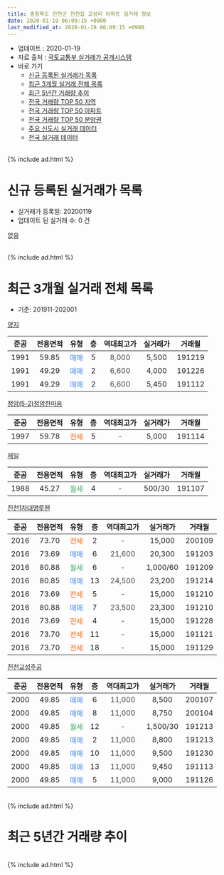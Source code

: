 ```yaml
---
title: 충청북도 진천군 진천읍 교성리 아파트 실거래 정보
date: 2020-01-19 06:09:15 +0900
last_modified_at: 2020-01-19 06:09:15 +0900
---
```


* 업데이트 : 2020-01-19
* 자료 출처 : [국토교통부 실거래가 공개시스템](http://rt.molit.go.kr)
* 바로 가기
    * [신규 등록된 실거래가 목록](#신규-등록된-실거래가-목록)
    * [최근 3개월 실거래 전체 목록](#최근-3개월-실거래-전체-목록)
    * [최근 5년간 거래량 추이](#최근-5년간-거래량-추이)
    * [전국 거래량 TOP 50 지역](https://apt-info.github.io/apt-trade-info/최근-3개월-전국에서-가장-거래가-많이-발생한-지역)
    * [전국 거래량 TOP 50 아파트](https://apt-info.github.io/apt-trade-info/최근-3개월-전국에서-가장-거래가-많이-발생한-아파트)
    * [전국 거래량 TOP 50 분양권](https://apt-info.github.io/apt-trade-info/최근-3개월-전국에서-가장-거래가-많이-발생한-분양권)
    * [주요 신도시 실거래 데이터](https://apt-info.github.io/apt-trade-info/주요-신도시)
    * [전국 실거래 데이터](https://apt-info.github.io/apt-trade-info/전국)
<br>
{% include ad.html %}
<br>

# 신규 등록된 실거래가 목록
* 실거래가 등록일: 20200119
* 업데이트 된 실거래 수: 0 건

없음

<br>
{% include ad.html %}
<br>

# 최근 3개월 실거래 전체 목록
* 기준: 201911-202001


[양지](https://search.naver.com/search.naver?query=%EC%B6%A9%EC%B2%AD%EB%B6%81%EB%8F%84+%EC%A7%84%EC%B2%9C%EA%B5%B0+%EC%A7%84%EC%B2%9C%EC%9D%8D+%EA%B5%90%EC%84%B1%EB%A6%AC+%EC%96%91%EC%A7%80)

|준공|전용면적|유형|층|역대최고가|실거래가|거래월|
|:---:|:---:|:---:|:---:|:---:|:---:|:---:|
|1991|59.85|<span style="color:#4285f3">매매</span>|5|<span style="color:#444444">8,000</span>|5,500|191219|
|1991|49.29|<span style="color:#4285f3">매매</span>|2|<span style="color:#444444">6,600</span>|4,000|191226|
|1991|49.29|<span style="color:#4285f3">매매</span>|2|<span style="color:#444444">6,600</span>|5,450|191112|

[정암(5-2)정암한마음](https://search.naver.com/search.naver?query=%EC%B6%A9%EC%B2%AD%EB%B6%81%EB%8F%84+%EC%A7%84%EC%B2%9C%EA%B5%B0+%EC%A7%84%EC%B2%9C%EC%9D%8D+%EA%B5%90%EC%84%B1%EB%A6%AC+%EC%A0%95%EC%95%94%285-2%29%EC%A0%95%EC%95%94%ED%95%9C%EB%A7%88%EC%9D%8C)

|준공|전용면적|유형|층|역대최고가|실거래가|거래월|
|:---:|:---:|:---:|:---:|:---:|:---:|:---:|
|1997|59.78|<span style="color:#ff5a00">전세</span>|5|<span style="color:#444444">-</span>|5,000|191114|

[제일](https://search.naver.com/search.naver?query=%EC%B6%A9%EC%B2%AD%EB%B6%81%EB%8F%84+%EC%A7%84%EC%B2%9C%EA%B5%B0+%EC%A7%84%EC%B2%9C%EC%9D%8D+%EA%B5%90%EC%84%B1%EB%A6%AC+%EC%A0%9C%EC%9D%BC)

|준공|전용면적|유형|층|역대최고가|실거래가|거래월|
|:---:|:---:|:---:|:---:|:---:|:---:|:---:|
|1988|45.27|<span style="color:#34a853">월세</span>|4|<span style="color:#444444">-</span>|500/30|191107|

[진천1차대명루첸](https://search.naver.com/search.naver?query=%EC%B6%A9%EC%B2%AD%EB%B6%81%EB%8F%84+%EC%A7%84%EC%B2%9C%EA%B5%B0+%EC%A7%84%EC%B2%9C%EC%9D%8D+%EA%B5%90%EC%84%B1%EB%A6%AC+%EC%A7%84%EC%B2%9C1%EC%B0%A8%EB%8C%80%EB%AA%85%EB%A3%A8%EC%B2%B8)

|준공|전용면적|유형|층|역대최고가|실거래가|거래월|
|:---:|:---:|:---:|:---:|:---:|:---:|:---:|
|2016|73.70|<span style="color:#ff5a00">전세</span>|2|<span style="color:#444444">-</span>|15,000|200109|
|2016|73.69|<span style="color:#4285f3">매매</span>|6|<span style="color:#444444">21,600</span>|20,300|191203|
|2016|80.88|<span style="color:#34a853">월세</span>|6|<span style="color:#444444">-</span>|1,000/60|191209|
|2016|80.85|<span style="color:#4285f3">매매</span>|13|<span style="color:#444444">24,500</span>|23,200|191214|
|2016|73.69|<span style="color:#ff5a00">전세</span>|5|<span style="color:#444444">-</span>|15,000|191210|
|2016|80.88|<span style="color:#4285f3">매매</span>|7|<span style="color:#444444">23,500</span>|23,300|191210|
|2016|73.69|<span style="color:#ff5a00">전세</span>|4|<span style="color:#444444">-</span>|15,000|191228|
|2016|73.70|<span style="color:#ff5a00">전세</span>|11|<span style="color:#444444">-</span>|15,000|191121|
|2016|73.70|<span style="color:#ff5a00">전세</span>|18|<span style="color:#444444">-</span>|15,000|191129|

[진천교성주공](https://search.naver.com/search.naver?query=%EC%B6%A9%EC%B2%AD%EB%B6%81%EB%8F%84+%EC%A7%84%EC%B2%9C%EA%B5%B0+%EC%A7%84%EC%B2%9C%EC%9D%8D+%EA%B5%90%EC%84%B1%EB%A6%AC+%EC%A7%84%EC%B2%9C%EA%B5%90%EC%84%B1%EC%A3%BC%EA%B3%B5)

|준공|전용면적|유형|층|역대최고가|실거래가|거래월|
|:---:|:---:|:---:|:---:|:---:|:---:|:---:|
|2000|49.85|<span style="color:#4285f3">매매</span>|6|<span style="color:#444444">11,000</span>|8,500|200107|
|2000|49.85|<span style="color:#4285f3">매매</span>|8|<span style="color:#444444">11,000</span>|8,750|200104|
|2000|49.85|<span style="color:#34a853">월세</span>|12|<span style="color:#444444">-</span>|1,500/30|191213|
|2000|49.85|<span style="color:#4285f3">매매</span>|2|<span style="color:#444444">11,000</span>|8,800|191213|
|2000|49.85|<span style="color:#4285f3">매매</span>|10|<span style="color:#444444">11,000</span>|9,500|191230|
|2000|49.85|<span style="color:#4285f3">매매</span>|13|<span style="color:#444444">11,000</span>|9,450|191113|
|2000|49.85|<span style="color:#4285f3">매매</span>|5|<span style="color:#444444">11,000</span>|9,000|191126|


<br>
{% include ad.html %}
<br>

# 최근 5년간 거래량 추이


<div style="width:100%;">
    <canvas id="deal_progress" height="200"></canvas>
</div>

<script>
new Chart(document.getElementById("deal_progress"), {
    type: 'line',
    data: {
        labels: ['201501','201502','201503','201504','201505','201506','201507','201508','201509','201510','201511','201512','201601','201602','201603','201604','201605','201606','201607','201608','201609','201610','201611','201612','201701','201702','201703','201704','201705','201706','201707','201708','201709','201710','201711','201712','201801','201802','201803','201804','201805','201806','201807','201808','201809','201810','201811','201812','201901','201902','201903','201904','201905','201906','201907','201908','201909','201910','201911','201912','202001'],
        datasets: [{
            label: '매매',
            pointRadius: 1,
            data: [2, 2, 8, 6, 5, 4, 6, 3, 4, 6, 1, 6, 6, 7, 5, 5, 8, 16, 11, 9, 8, 10, 7, 10, 4, 9, 5, 12, 15, 5, 7, 7, 9, 11, 9, 32, 5, 6, 15, 12, 10, 8, 9, 5, 11, 5, 2, 6, 4, 4, 4, 8, 7, 6, 5, 3, 10, 4, 3, 7, 2],
            borderColor: "rgba(255, 201, 14, 1)",
            backgroundColor: "rgba(255, 201, 14, 0.5)",
            fill: false,
            lineTension: 0
        },{
            label: '전월세',
            pointRadius: 1,
            data: [1, 3, 3, 3, 2, 3, 2, 3, 4, 2, 1, 2, 2, 6, 4, 1, 4, 4, 8, 17, 11, 8, 7, 5, 11, 13, 9, 5, 8, 11, 7, 11, 8, 7, 6, 6, 4, 6, 10, 3, 1, 7, 5, 9, 8, 8, 5, 2, 8, 8, 2, 10, 5, 10, 8, 7, 7, 7, 4, 4, 1],
            borderColor: "rgba(0, 141, 185, 1)",
            backgroundColor: "rgba(0, 141, 185, 0.5)",
            fill: false,
            lineTension: 0
        }
        ]
    },
    options: {
        responsive: true,
        title: {
            display: false
        },
        tooltips: {
            mode: 'index',
            intersect: false
        },
        hover: {
            mode: 'nearest',
            intersect: true
        },
        scales: {
            xAxes: [{
                display: true,
                scaleLabel: {
                    display: true,
                    labelString: '년/월'
                }
            }],
            yAxes: [{
                display: true,
                ticks: {
                    suggestedMin: 0,
                },
                scaleLabel: {
                    display: true,
                    labelString: '실거래 수'
                }
            }]
        }
    }
});

</script>


<br>
{% include ad.html %}
<br>

